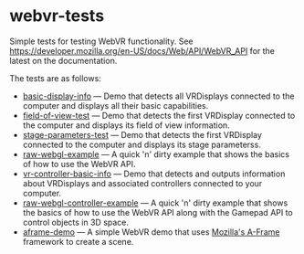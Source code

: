 # webvr-tests
Simple tests for testing WebVR functionality. See https://developer.mozilla.org/en-US/docs/Web/API/WebVR_API for the latest on the documentation.

The tests are as follows:

* [basic-display-info](https://mdn.github.io/webvr-tests/basic-display-info/) — Demo that detects all VRDisplays connected to the computer and displays all their basic capabilities.
* [field-of-view-test](https://mdn.github.io/webvr-tests/field-of-view-test/) — Demo that detects the first VRDisplay connected to the computer and displays its field of view information.
* [stage-parameters-test](https://mdn.github.io/webvr-tests/stage-parameters-test/) — Demo that detects the first VRDisplay connected to the computer and displays its stage parameterss.
* [raw-webgl-example](https://mdn.github.io/webvr-tests/raw-webgl-example/) — A quick 'n' dirty example that shows the basics of how to use the WebVR API.
* [vr-controller-basic-info](https://mdn.github.io/webvr-tests/vr-controller-basic-info/) — Demo that detects and outputs information about VRDisplays and associated controllers connected to your computer.
* [raw-webgl-controller-example](https://mdn.github.io/webvr-tests/raw-webgl-controller-example/) — A quick 'n' dirty example that shows the basics of how to use the WebVR API along with the Gamepad API to control objects in 3D space.
* [aframe-demo](https://mdn.github.io/webvr-tests/aframe-demo/) — A simple WebVR demo that uses [Mozilla's A-Frame](https://aframe.io/) framework to create a scene.
